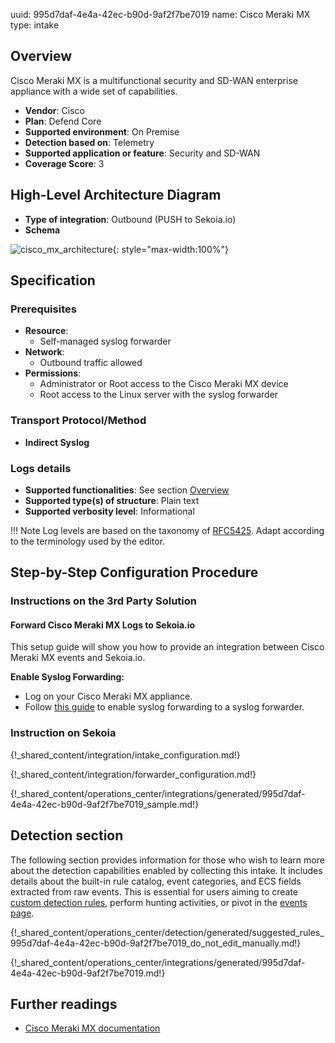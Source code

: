 uuid: 995d7daf-4e4a-42ec-b90d-9af2f7be7019
name: Cisco Meraki MX
type: intake

## Overview

Cisco Meraki MX is a multifunctional security and SD-WAN enterprise appliance with a wide set of capabilities.

- **Vendor**: Cisco
- **Plan**: Defend Core
- **Supported environment**: On Premise
- **Detection based on**: Telemetry
- **Supported application or feature**: Security and SD-WAN
- **Coverage Score**: 3

## High-Level Architecture Diagram

- **Type of integration**: Outbound (PUSH to Sekoia.io)
- **Schema**

![cisco_mx_architecture](/assets/integration/cisco_mx_architecture.png){: style="max-width:100%"}

## Specification

### Prerequisites

- **Resource**:
    - Self-managed syslog forwarder
- **Network**:
    - Outbound traffic allowed
- **Permissions**:
    - Administrator or Root access to the Cisco Meraki MX device
    - Root access to the Linux server with the syslog forwarder

### Transport Protocol/Method

- **Indirect Syslog**

### Logs details

- **Supported functionalities**: See section [Overview](#overview)
- **Supported type(s) of structure**: Plain text
- **Supported verbosity level**: Informational

!!! Note
    Log levels are based on the taxonomy of [RFC5425](https://datatracker.ietf.org/doc/html/rfc5424). Adapt according to the terminology used by the editor.

## Step-by-Step Configuration Procedure

### Instructions on the 3rd Party Solution

#### Forward Cisco Meraki MX Logs to Sekoia.io

This setup guide will show you how to provide an integration between Cisco Meraki MX events and Sekoia.io.

**Enable Syslog Forwarding:**
   - Log on your Cisco Meraki MX appliance.
   - Follow [this guide](https://documentation.meraki.com/General_Administration/Monitoring_and_Reporting/Syslog_Server_Overview_and_Configuration#Configure_Dashboard) to enable syslog forwarding to a syslog forwarder.

### Instruction on Sekoia

{!_shared_content/integration/intake_configuration.md!}

{!_shared_content/integration/forwarder_configuration.md!}

{!_shared_content/operations_center/integrations/generated/995d7daf-4e4a-42ec-b90d-9af2f7be7019_sample.md!}

## Detection section

The following section provides information for those who wish to learn more about the detection capabilities enabled by collecting this intake. It includes details about the built-in rule catalog, event categories, and ECS fields extracted from raw events. This is essential for users aiming to create [custom detection rules](/docs/xdr/features/detect/sigma.md), perform hunting activities, or pivot in the [events page](/docs/xdr/features/investigate/events.md).

{!_shared_content/operations_center/detection/generated/suggested_rules_995d7daf-4e4a-42ec-b90d-9af2f7be7019_do_not_edit_manually.md!}

{!_shared_content/operations_center/integrations/generated/995d7daf-4e4a-42ec-b90d-9af2f7be7019.md!}

## Further readings

- [Cisco Meraki MX documentation](https://documentation.meraki.com/MX)